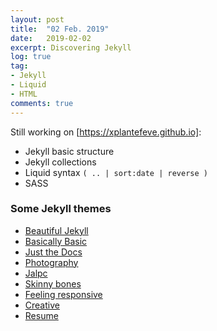 ```yaml
---
layout: post
title:  "02 Feb. 2019"
date:   2019-02-02
excerpt: Discovering Jekyll
log: true
tag:
- Jekyll
- Liquid
- HTML
comments: true
---
```


Still working on [https://xplantefeve.github.io]:
- Jekyll basic structure
- Jekyll collections
- Liquid syntax `( .. | sort:date | reverse )`
- SASS

### Some Jekyll themes

- [Beautiful Jekyll](https://deanattali.com/beautiful-jekyll/)
- [Basically Basic](https://mmistakes.github.io/jekyll-theme-basically-basic/)
- [Just the Docs](https://pmarsceill.github.io/just-the-docs/)
- [Photography](https://photography.rampatra.com/)
- [Jalpc](https://jarrekk.github.io/Jalpc/)
- [Skinny bones](https://mmistakes.github.io/skinny-bones-jekyll/)
- [Feeling responsive](http://phlow.github.io/feeling-responsive/)
- [Creative](https://jekyllthemes.io/theme/creative-theme-jekyll)
- [Resume](https://jekyllthemes.io/theme/resume-template)
